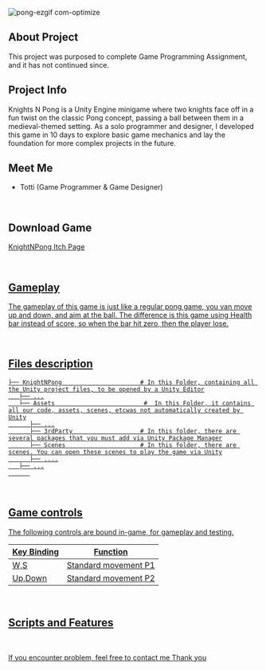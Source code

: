 
![pong-ezgif com-optimize](https://github.com/user-attachments/assets/43632b25-c1f0-420c-a540-c50cba4eb9eb)
## About Project
This project was purposed to complete Game Programming Assignment, and it has not continued since.
<br>

## Project Info
Knights N Pong is a Unity Engine minigame where two knights face off in a fun twist on the classic Pong concept, passing a ball between them in a medieval-themed setting. As a solo programmer and designer, I developed this game in 10 days to explore basic game mechanics and lay the foundation for more complex projects in the future.
<br>

## Meet Me
- Totti (Game Programmer & Game Designer)

<br>

## Download Game
<p width="500px" align="left"><a href="https://tottadits.itch.io/knightnpong">KnightNPong Itch Page</p>
<br>

## Gameplay
The gameplay of this game is just like a regular pong game, you van move up and down, and aim at the ball. The difference is this game using Health bar instead of score, so when the bar hit zero, then the player lose.

<br>

## Files description

```
├── KnightNPong                      # In this Folder, containing all the Unity project files, to be opened by a Unity Editor
   ├── ...
   ├── Assets                         #  In this Folder, it contains all our code, assets, scenes, etcwas not automatically created by Unity
      ├── ...
      ├── 3rdParty                   # In this folder, there are several packages that you must add via Unity Package Manager
      ├── Scenes                     # In this folder, there are scenes. You can open these scenes to play the game via Unity
      ├── ....
   ├── ...
      
```
<br>

## Game controls

The following controls are bound in-game, for gameplay and testing.

| Key Binding       | Function          |
| ----------------- | ----------------- |
| W,S           | Standard movement P1|
| Up,Down           | Standard movement P2|

<br>

## Scripts and Features

<br>

If you encounter problem, feel free to contact me
Thank you
